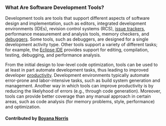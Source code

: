 ### What Are Software Development Tools?

Development tools are tools that support different aspects of software design and implementation, such as editors, 
integrated development environments (IDEs), revision control systems (RCS), [issue trackers](WhatIsIssueTracking.md), 
performance measurement and analysis tools, memory checkers, 
and [debuggers](WhatIsDebugging.md). Some tools, such as debuggers, are designed for a single development activity type. 
Other tools support a variety of different tasks; for example, the [Eclipse IDE](https://eclipse.org/ide/) provides support for 
editing, compilation, testing, debugging, and performance analysis.

From the initial design to low-level code optimization, tools can be used to 
at least in part automate development tasks, thus leading to improved developer [productivity](WhatIsProductivity.md).
Development environments typically automate error-prone and labor-intensive tasks, such as build system
generation and management.
Another way in which tools can improve productivity is by reducing the likelyhood of errors (e.g., 
through code generation). Moreover,
tools can provide better coverage than any manual approach in certain areas, such as code analysis
(for memory problems, style, performance) and optimization.

#### Contributed by [Boyana Norris](https://github.com/brnorris03)

<!---
Publish: yes
Pinned: yes
Categories: development
Topics: programming languages and tools, programming tools
Tags:
Level: 0
Prerequisites: none
Aggregate: none
--->
